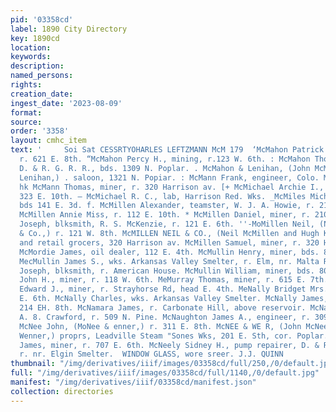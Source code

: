 ```yaml
---
pid: '03358cd'
label: 1890 City Directory
key: 1890cd
location: 
keywords: 
description: 
named_persons: 
rights: 
creation_date: 
ingest_date: '2023-08-09'
format: 
source: 
order: '3358'
layout: cmhc_item
text: '     Soi Sat CESSRTYOHARLES LEFTZMANN McM 179  ‘McMahon Patrick P., miner,
  r. 621 E. 8th. “McMahon Percy H., mining, r.123 W. 6th. : McMahon Thomas H., switchman,
  D. & R. G. R. R., bds. 1309 N. Poplar. . McMahon & Lenihan, (John McMahon and Benjamin
  Lenihan,) . saloon, 1321 N. Popiar. : McMann Frank, engineer, Colo. Midland Ry.
  hk McMann Thomas, miner, r. 320 Harrison av. [+ McMichael Archie I., smelter, r.
  323 E. 10th. — McMichael R. C., lab, Harrison Red. Wks. _McMiles Michael, miner,
  bds 141 E. 3d. f. McMillen Alexander, teamster, W. J. A. Howie, r. 210 W. 9th. i''
  McMillen Annie Miss, r. 112 E. 10th. * McMillen Daniel, miner, r. 210 W. 9th. McMillen
  Joseph, blksmith, R. S. McKenzie, r. 121 E. 6th. ''-MoMillen Neil, (Neil McMillen
  & Co.,) r. 121 W. 8th. McMILLEN NEIL & CO., (Neil McMillen and Hugh Kelly,) wholesale
  and retail grocers, 320 Harrison av. McMillen Samuel, miner, r. 320 Harrison av.
  McMordie James, oil dealer, 112 E. 4th. McMullin Henry, miner, bds. 804 E. 6th.
  MecMullin James S., wks. Arkansas Valley Smelter, r. Elm, nr. Malta Rd. McMaullin
  Joseph, blksmith, r. American House. McMullin William, miner, bds. 804 E. 6th. McMurray
  John H., miner, r. 118 W. 6th. MeMurray Thomas, miner, r. 615 E. 7th. McMurrough
  Edward J., miner, r. Strayhorse Rd, head E. 4th. MeNally Bridget Mrs., r. rear 700
  E. 6th. McNally Charles, wks. Arkansas Valley Smelter. McNally James, pumpman, r.
  214 EH. 8th. McNamara James, r. Carbonate Hill, above reservoir. McNary James, teamster,
  A. 8. Crawford, r. 509 N. Pine. McNaughton James A., engineer, r. 309 Harrison av.
  McNee John, (MoNee & enner,) r. 311 E. 8th. McNEE & WE R, (John McNee and Ira H.
  Wenner,) proprs, Leadville Steam "Sones Wks, 201 E. Sth, cor. Poplar. - McNeece
  James, miner, r. 707 E. 6th. McNeely Sidney H., pump repairer, D. & R. G. R. R.,
  r. nr. Elgin Smelter.  WINDOW GLASS, wore sreer. J.J. QUINN                  '
thumbnail: "/img/derivatives/iiif/images/03358cd/full/250,/0/default.jpg"
full: "/img/derivatives/iiif/images/03358cd/full/1140,/0/default.jpg"
manifest: "/img/derivatives/iiif/03358cd/manifest.json"
collection: directories
---
```

